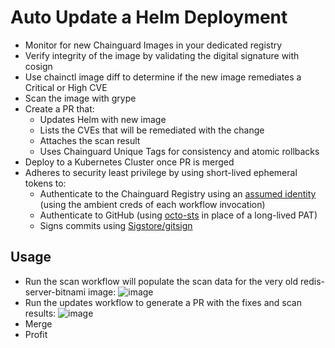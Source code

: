 # Auto Update a Helm Deployment

* Monitor for new Chainguard Images in your dedicated registry
* Verify integrity of the image by validating the digital signature with cosign
* Use chainctl image diff to determine if the new image remediates a Critical or High CVE
* Scan the image with grype
* Create a PR that:
  * Updates Helm with new image
  * Lists the CVEs that will be remediated with the change
  * Attaches the scan result
  * Uses Chainguard Unique Tags for consistency and atomic rollbacks
* Deploy to a Kubernetes Cluster once PR is merged
* Adheres to security least privilege by using short-lived ephemeral tokens to:
  * Authenticate to the Chainguard Registry using an [assumed identity](https://edu.chainguard.dev/chainguard/administration/iam-organizations/assumable-ids/) (using the ambient creds of each workflow invocation)
  * Authenticate to GitHub (using [octo-sts](https://www.chainguard.dev/unchained/the-end-of-github-pats-you-cant-leak-what-you-dont-have) in place of a long-lived PAT) 
  * Signs commits using [Sigstore/gitsign](https://docs.sigstore.dev/cosign/signing/gitsign/)
 
## Usage

* Run the scan workflow will populate the scan data for the very old redis-server-bitnami image: ![image](https://github.com/user-attachments/assets/ebdaca95-efbd-4fe2-a7f1-3b61d782466a)
* Run the updates workflow to generate a PR with the fixes and scan results: ![image](https://github.com/user-attachments/assets/62dee720-e592-488d-836b-2364dc8e8729)
* Merge
* Profit
